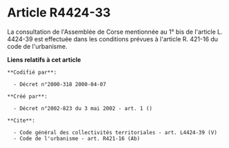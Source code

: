 # Article R4424-33

La consultation de l'Assemblée de Corse mentionnée au 1° bis de l'article L. 4424-39 est effectuée dans les conditions
prévues à l'article R. 421-16 du code de l'urbanisme.

**Liens relatifs à cet article**

	**Codifié par**:

	  - Décret n°2000-318 2000-04-07

	**Créé par**:

	  - Décret n°2002-823 du 3 mai 2002 - art. 1 ()

	**Cite**:

	  - Code général des collectivités territoriales - art. L4424-39 (V)
	  - Code de l'urbanisme - art. R421-16 (Ab)
